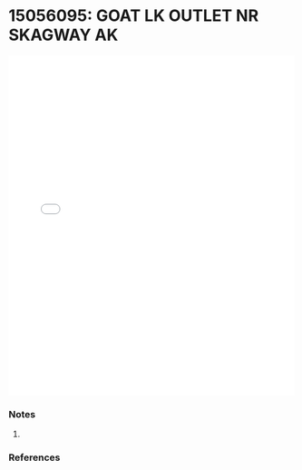 # 15056095: GOAT LK OUTLET NR SKAGWAY AK

<iframe src="/_static/stations/15056095_fdc.html" width="100%" height="600" frameborder="0"></iframe>

### Notes
1. 

### References

